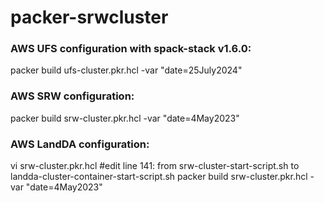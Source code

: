 # packer-srwcluster


### AWS UFS configuration with spack-stack v1.6.0:
packer build ufs-cluster.pkr.hcl -var "date=25July2024"

### AWS SRW configuration:
packer build srw-cluster.pkr.hcl -var "date=4May2023"


### AWS LandDA configuration:
vi srw-cluster.pkr.hcl #edit line 141: from srw-cluster-start-script.sh to landda-cluster-container-start-script.sh
packer build srw-cluster.pkr.hcl -var "date=4May2023"
